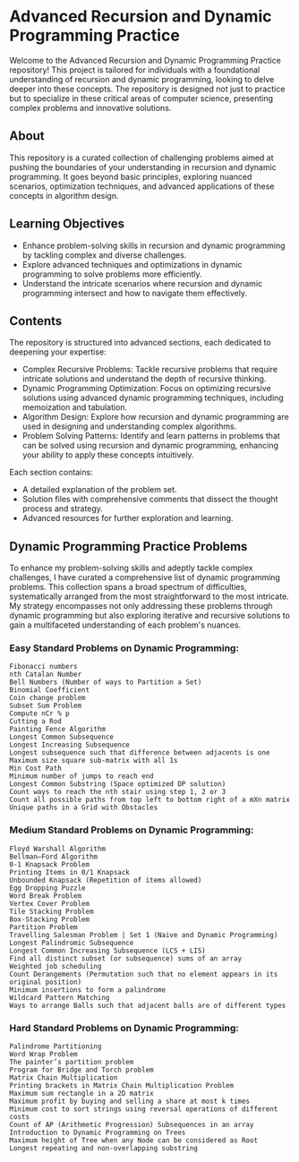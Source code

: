 # Advanced Recursion and Dynamic Programming Practice

Welcome to the Advanced Recursion and Dynamic Programming Practice repository! This project is tailored for individuals with a foundational understanding of recursion and dynamic programming, looking to delve deeper into these concepts. The repository is designed not just to practice but to specialize in these critical areas of computer science, presenting complex problems and innovative solutions.

## About

This repository is a curated collection of challenging problems aimed at pushing the boundaries of your understanding in recursion and dynamic programming. It goes beyond basic principles, exploring nuanced scenarios, optimization techniques, and advanced applications of these concepts in algorithm design.

## Learning Objectives

  - Enhance problem-solving skills in recursion and dynamic programming by tackling complex and diverse challenges.
  - Explore advanced techniques and optimizations in dynamic programming to solve problems more efficiently.
  - Understand the intricate scenarios where recursion and dynamic programming intersect and how to navigate them effectively.

## Contents

The repository is structured into advanced sections, each dedicated to deepening your expertise:

  - Complex Recursive Problems: Tackle recursive problems that require intricate solutions and understand the depth of recursive thinking.
  - Dynamic Programming Optimization: Focus on optimizing recursive solutions using advanced dynamic programming techniques, including memoization and tabulation.
  - Algorithm Design: Explore how recursion and dynamic programming are used in designing and understanding complex algorithms.
  - Problem Solving Patterns: Identify and learn patterns in problems that can be solved using recursion and dynamic programming, enhancing your ability to apply these concepts intuitively.

Each section contains:

  - A detailed explanation of the problem set.
  - Solution files with comprehensive comments that dissect the thought process and strategy.
  - Advanced resources for further exploration and learning.


## Dynamic Programming Practice Problems

To enhance my problem-solving skills and adeptly tackle complex challenges, I have curated a comprehensive list of dynamic programming problems. This collection spans a broad spectrum of difficulties, systematically arranged from the most straightforward to the most intricate. My strategy encompasses not only addressing these problems through dynamic programming but also exploring iterative and recursive solutions to gain a multifaceted understanding of each problem's nuances.

### Easy Standard Problems on Dynamic Programming:

    Fibonacci numbers
    nth Catalan Number
    Bell Numbers (Number of ways to Partition a Set)
    Binomial Coefficient
    Coin change problem
    Subset Sum Problem
    Compute nCr % p
    Cutting a Rod
    Painting Fence Algorithm
    Longest Common Subsequence
    Longest Increasing Subsequence
    Longest subsequence such that difference between adjacents is one
    Maximum size square sub-matrix with all 1s
    Min Cost Path
    Minimum number of jumps to reach end
    Longest Common Substring (Space optimized DP solution)
    Count ways to reach the nth stair using step 1, 2 or 3
    Count all possible paths from top left to bottom right of a mXn matrix
    Unique paths in a Grid with Obstacles

### Medium Standard Problems on Dynamic Programming:

    Floyd Warshall Algorithm
    Bellman–Ford Algorithm
    0-1 Knapsack Problem
    Printing Items in 0/1 Knapsack
    Unbounded Knapsack (Repetition of items allowed)
    Egg Dropping Puzzle
    Word Break Problem
    Vertex Cover Problem
    Tile Stacking Problem
    Box-Stacking Problem
    Partition Problem
    Travelling Salesman Problem | Set 1 (Naive and Dynamic Programming)
    Longest Palindromic Subsequence
    Longest Common Increasing Subsequence (LCS + LIS)
    Find all distinct subset (or subsequence) sums of an array
    Weighted job scheduling
    Count Derangements (Permutation such that no element appears in its original position)
    Minimum insertions to form a palindrome
    Wildcard Pattern Matching
    Ways to arrange Balls such that adjacent balls are of different types

### Hard Standard Problems on Dynamic Programming:

    Palindrome Partitioning
    Word Wrap Problem
    The painter’s partition problem
    Program for Bridge and Torch problem
    Matrix Chain Multiplication
    Printing brackets in Matrix Chain Multiplication Problem
    Maximum sum rectangle in a 2D matrix
    Maximum profit by buying and selling a share at most k times
    Minimum cost to sort strings using reversal operations of different costs
    Count of AP (Arithmetic Progression) Subsequences in an array
    Introduction to Dynamic Programming on Trees
    Maximum height of Tree when any Node can be considered as Root
    Longest repeating and non-overlapping substring
